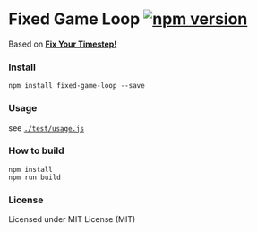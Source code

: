 # Fixed Game Loop [![npm version](https://badge.fury.io/js/fixed-game-loop.svg)](http://badge.fury.io/js/fixed-game-loop)

Based on [**Fix Your Timestep!**](https://gafferongames.com/post/fix_your_timestep/)

### Install

`npm install fixed-game-loop --save`

### Usage

see [`./test/usage.js`](test/usage.js)

### How to build

```
npm install
npm run build
```

### License
Licensed under MIT License (MIT)
